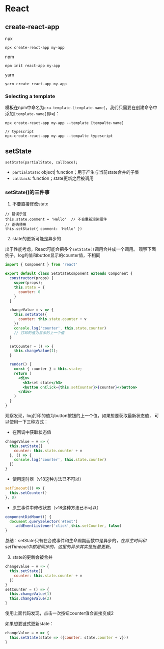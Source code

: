 # React

## create-react-app

npx

```shell:no-line-numbers
npx create-react-app my-app
```

npm

```shell:no-line-numbers
npm init react-app my-app
```

yarn 

```shell:no-line-numbers
yarn create react-app my-app
```

### Selecting a template

模板在npm中命名为`cra-template-[template-name]`，我们只需要在创建命令中添加`[template-name]`即可：

```shell:no-line-numbers
npx create-react-app my-app --template [tempalte-name]

// typescript
npx-create-react-app my-app --tempalte typescript
```

## setState

```js:no-line-numbers
setState(partialState, callbace);
```

* `partialState`: object| function；用于产生与当前state合并的子集
* `callback`: function；state更新之后被调用

### setState()的三件事

1. 不要直接修改state

```js:no-line-numbers
// 错误示范
this.state.comment = 'Hello'  // 不会重新渲染组件
// 正确使用
this.setState({ comment: 'Hello' })
```

2. state的更新可能是异步的

出于性能考虑，React可能会把多个`setState()`调用合并成一个调用。
观察下面例子，log的值和button显示的counter值，不相同

```jsx
import { Component } from 'react'

export default class SetStateComponent extends Component {
  constructor(props) {
    super(props);
    this.state = {
      counter: 0
    }
  }

  changeValue = v => {
    this.setState({
      counter: this.state.counter + v
    })
    console.log('counter', this.state.counter)
    // 打印的值为显示的上一个值
  }

  setCounter = () => {
    this.changeValue(1);
  }

  render() {
    const { counter } = this.state;
    return (
      <div>
        <h3>set state</h3>
        <button onClick={this.setCounter}>{counter}</button>
      </div>
    )
  }
} 
```

观察发现，log打印的值为button按钮的上一个值，如果想要获取最新状态值，
可以使用一下三种方式：

  * 在回调中获取状态值
  ```js
  changeValue = v => {
    this.setState({
      counter: this.state.counter + v
    }, () => {
      console.log('counter', this.state.counter)
    })
  }
  ```
  * 使用定时器（v18这种方法已不可以）
  ```js
  setTimeout(() => {
    this.setCounter()
  }, 0)
  ```
  * 原生事件中修改状态（v18这种方法已不可以）
  ```js
  componentDidMount() {
    document.querySelector('#test')
      .addEventListener('click',this.setCounter, false)
  }
  ```
  总结：setState只有在合成事件和生命周期函数中是异步的，*在原生时间和setTimeout中都是同步的，这里的异步其实是批量更新*。

3. state的更新会被合并

```js
changevalue = v => {
  this.setState({
    counter: this.state.counter + v
  })
}
setCounter = () => {
  this.changeValue(1)
  this.changeValue(2)
}
```
使用上面代码发现，点击一次按钮counter值会直接变成2

如果想要链式更新state：
```js
changeValue = v => {
  this.setState(state => ({counter: state.counter + v}))
}
```